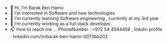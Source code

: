 - 👋 Hi, I’m Barak Ben Hamo
- 👀 I’m interested in Software and new technologies
- 🌱 I’m currently learning Software engineering , currently at my 3rd year
- 💞️ I’m currently working as a full stack developer.
- 📫 How to reach me ...  PhoneNumber : +972 54 4544458 , linkdin profile : linkedin.com/in/barak-ben-hamo-0073bb202

<!---
BarakBH/BarakBH is a ✨ special ✨ repository because its `README.md` (this file) appears on your GitHub profile.
You can click the Preview link to take a look at your changes.
--->
